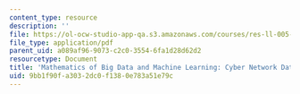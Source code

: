 ```yaml
---
content_type: resource
description: ''
file: https://ol-ocw-studio-app-qa.s3.amazonaws.com/courses/res-ll-005-mathematics-of-big-data-and-machine-learning-january-iap-2020/9bb1f90fa3032dc0f1380e783a51e79c_MITRES_LL_005IAP20_Supplemental_Ses02_Part1.pdf
file_type: application/pdf
parent_uid: a089af96-9073-c2c0-3554-6fa1d28d62d2
resourcetype: Document
title: 'Mathematics of Big Data and Machine Learning: Cyber Network Data Processing'
uid: 9bb1f90f-a303-2dc0-f138-0e783a51e79c
---
```

